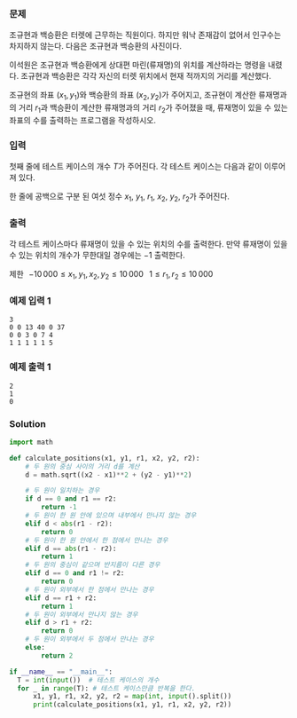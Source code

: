 ### 문제
조규현과 백승환은 터렛에 근무하는 직원이다. 하지만 워낙 존재감이 없어서 인구수는 차지하지 않는다. 다음은 조규현과 백승환의 사진이다.



이석원은 조규현과 백승환에게 상대편 마린(류재명)의 위치를 계산하라는 명령을 내렸다. 조규현과 백승환은 각각 자신의 터렛 위치에서 현재 적까지의 거리를 계산했다.

조규현의 좌표 
$(x_1, y_1)$와 백승환의 좌표 
$(x_2, y_2)$가 주어지고, 조규현이 계산한 류재명과의 거리 
$r_1$과 백승환이 계산한 류재명과의 거리 
$r_2$가 주어졌을 때, 류재명이 있을 수 있는 좌표의 수를 출력하는 프로그램을 작성하시오.

### 입력
첫째 줄에 테스트 케이스의 개수 
$T$가 주어진다. 각 테스트 케이스는 다음과 같이 이루어져 있다.

한 줄에 공백으로 구분 된 여섯 정수 
$x_1$, 
$y_1$, 
$r_1$, 
$x_2$, 
$y_2$, 
$r_2$가 주어진다.

### 출력
각 테스트 케이스마다 류재명이 있을 수 있는 위치의 수를 출력한다. 만약 류재명이 있을 수 있는 위치의 개수가 무한대일 경우에는 
$-1$ 출력한다.

제한
 
$-10\,000 ≤ x_1, y_1, x_2, y_2 ≤ 10\,000$ 
 
$1 ≤ r_1, r_2 ≤ 10\,000$ 
### 예제 입력 1 
    3
    0 0 13 40 0 37
    0 0 3 0 7 4
    1 1 1 1 1 5
### 예제 출력 1 
    2
    1
    0
### Solution
```python
import math

def calculate_positions(x1, y1, r1, x2, y2, r2):
    # 두 원의 중심 사이의 거리 d를 계산
    d = math.sqrt((x2 - x1)**2 + (y2 - y1)**2)

    # 두 원이 일치하는 경우
    if d == 0 and r1 == r2:
        return -1
    # 두 원이 한 원 안에 있으며 내부에서 만나지 않는 경우
    elif d < abs(r1 - r2):
        return 0
    # 두 원이 한 원 안에서 한 점에서 만나는 경우
    elif d == abs(r1 - r2):
        return 1
    # 두 원의 중심이 같으며 반지름이 다른 경우
    elif d == 0 and r1 != r2:
        return 0
    # 두 원이 외부에서 한 점에서 만나는 경우
    elif d == r1 + r2:
        return 1
    # 두 원이 외부에서 만나지 않는 경우
    elif d > r1 + r2:
        return 0
    # 두 원이 외부에서 두 점에서 만나는 경우
    else:
        return 2

if __name__ == "__main__":
  T = int(input())  # 테스트 케이스의 개수
  for _ in range(T): # 테스트 케이스만큼 반복을 한다.
      x1, y1, r1, x2, y2, r2 = map(int, input().split())
      print(calculate_positions(x1, y1, r1, x2, y2, r2))
```
